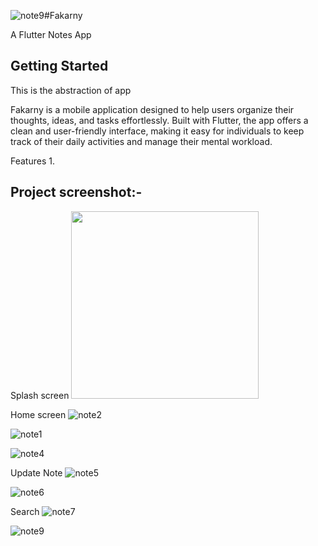 ![note9](https://github.com/user-attachments/assets/3534cf90-0107-49a6-9377-582f9950631f)#Fakarny

A Flutter Notes App

## Getting Started
This is the abstraction of app

Fakarny is a mobile application designed to help users organize their thoughts, ideas, and tasks effortlessly. Built with Flutter, the app offers a clean and user-friendly interface, making it easy for individuals to keep track of their daily activities and manage their mental workload.

Features
1. 

## Project screenshot:-
Splash screen
<img src="https://github.com/user-attachments/assets/917af0a7-ab60-4a7b-b008-e3a46b651abc" width="300" />

Home screen
![note2](https://github.com/user-attachments/assets/0505871c-25f0-4793-b78e-9f9aa88b7774)

![note1](https://github.com/user-attachments/assets/31c15984-16c9-4443-87e8-9776c8093108) 

![note4](https://github.com/user-attachments/assets/9ed002cc-a657-4bba-adef-b2eda68b2c19)

Update Note
![note5](https://github.com/user-attachments/assets/63d7fb35-2802-43d5-a5fb-0ad5bbce52e9)

![note6](https://github.com/user-attachments/assets/376ea326-d635-4db1-8c85-65f3ce50e32a)

Search
![note7](https://github.com/user-attachments/assets/149e51fd-9c39-4dfa-a783-bfc16989c5ce)

![note9](https://github.com/user-attachments/assets/360d0f43-410a-4af6-8216-d5fa943a03eb)












